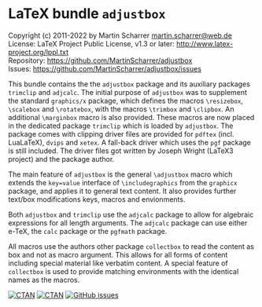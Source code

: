 LaTeX bundle `adjustbox`
========================
Copyright (c) 2011-2022 by Martin Scharrer <martin.scharrer@web.de>  
License: LaTeX Project Public License, v1.3 or later: http://www.latex-project.org/lppl.txt  
Repository: https://github.com/MartinScharrer/adjustbox  
Issues: https://github.com/MartinScharrer/adjustbox/issues  

This bundle contains the the `adjustbox` package and its auxiliary packages `trimclip` and `adjcalc`.
The initial purpose of `adjustbox` was to supplement the standard `graphics/x` package, 
which defines the macros `\resizebox`, `\scalebox` and `\rotatebox`, with the macros `\trimbox` and `\clipbox`.
An additional `\marginbox` macro is also provided.
These macros are now placed in the dedicated package `trimclip` which is loaded by `adjustbox`.
The package comes with clipping driver files are provided for `pdftex` (incl. LuaLaTeX), `dvips` and `xetex`. A
fall-back driver which uses the `pgf` package is still included. 
The driver files got written by Joseph Wright (LaTeX3 project) and the package author.

The main feature of `adjustbox` is the general `\adjustbox` macro which extends the `key=value`
interface of `\includegraphics` from the `graphicx` package, and applies it to general text
content. It also provides further text/box modifications keys, macros and envionments.

Both `adjustbox` and `trimclip` use the `adjcalc` package to allow for algebraic expressions for all length
arguments. The `adjcalc` package can use either e-TeX, the `calc` package or the `pgfmath` package.

All macros use the authors other package `collectbox` to read the content as box and not as
macro argument. This allows for all forms of content including special material like verbatim content.
A special feature of `collectbox` is used to provide matching environments with the identical names as the
macros.

[![CTAN](https://img.shields.io/ctan/l/adjustbox)](http://www.latex-project.org/lppl/)
[![CTAN](https://img.shields.io/ctan/v/adjustbox)](http://www.ctan.org/pkg/adjustbox)
[![GitHub issues](https://img.shields.io/github/issues/MartinScharrer/adjustbox)](https://github.com/MartinScharrer/adjustbox/issues )
